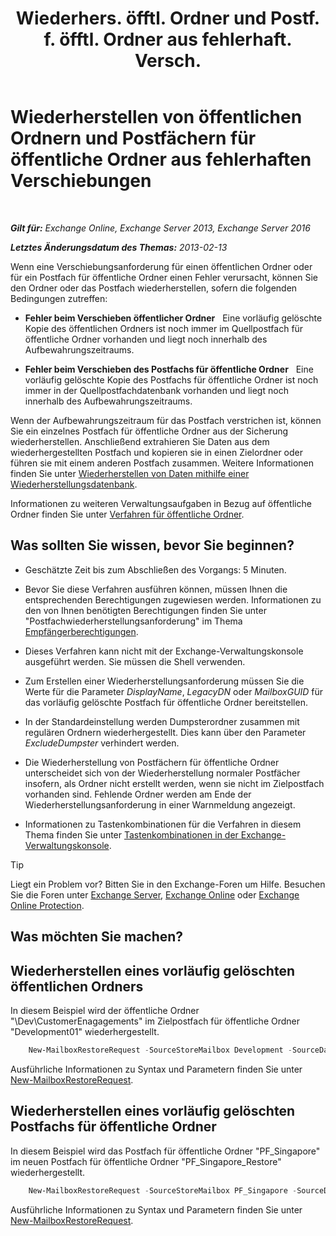 ﻿---
title: 'Wiederhers. öfftl. Ordner und Postf. f. öfftl. Ordner aus fehlerhaft. Versch.'
TOCTitle: Wiederherstellen von öffentlichen Ordnern und Postfächern für öffentliche Ordner aus fehlerhaften Verschiebungen
ms:assetid: 2ade83c9-5f9b-4945-bf32-48fa8185b515
ms:mtpsurl: https://technet.microsoft.com/de-de/library/JJ983802(v=EXCHG.150)
ms:contentKeyID: 52062850
ms.date: 04/24/2018
mtps_version: v=EXCHG.150
ms.translationtype: HT
---

# Wiederherstellen von öffentlichen Ordnern und Postfächern für öffentliche Ordner aus fehlerhaften Verschiebungen

 

_**Gilt für:** Exchange Online, Exchange Server 2013, Exchange Server 2016_

_**Letztes Änderungsdatum des Themas:** 2013-02-13_

Wenn eine Verschiebungsanforderung für einen öffentlichen Ordner oder für ein Postfach für öffentliche Ordner einen Fehler verursacht, können Sie den Ordner oder das Postfach wiederherstellen, sofern die folgenden Bedingungen zutreffen:

  - **Fehler beim Verschieben öffentlicher Ordner**   Eine vorläufig gelöschte Kopie des öffentlichen Ordners ist noch immer im Quellpostfach für öffentliche Ordner vorhanden und liegt noch innerhalb des Aufbewahrungszeitraums.

  - **Fehler beim Verschieben des Postfachs für öffentliche Ordner**   Eine vorläufig gelöschte Kopie des Postfachs für öffentliche Ordner ist noch immer in der Quellpostfachdatenbank vorhanden und liegt noch innerhalb des Aufbewahrungszeitraums.

Wenn der Aufbewahrungszeitraum für das Postfach verstrichen ist, können Sie ein einzelnes Postfach für öffentliche Ordner aus der Sicherung wiederherstellen. Anschließend extrahieren Sie Daten aus dem wiederhergestellten Postfach und kopieren sie in einen Zielordner oder führen sie mit einem anderen Postfach zusammen. Weitere Informationen finden Sie unter [Wiederherstellen von Daten mithilfe einer Wiederherstellungsdatenbank](restore-data-using-a-recovery-database-exchange-2013-help.md).

Informationen zu weiteren Verwaltungsaufgaben in Bezug auf öffentliche Ordner finden Sie unter [Verfahren für öffentliche Ordner](public-folder-procedures-exchange-2013-help.md).

## Was sollten Sie wissen, bevor Sie beginnen?

  - Geschätzte Zeit bis zum Abschließen des Vorgangs: 5 Minuten.

  - Bevor Sie diese Verfahren ausführen können, müssen Ihnen die entsprechenden Berechtigungen zugewiesen werden. Informationen zu den von Ihnen benötigten Berechtigungen finden Sie unter "Postfachwiederherstellungsanforderung" im Thema [Empfängerberechtigungen](recipients-permissions-exchange-2013-help.md).

  - Dieses Verfahren kann nicht mit der Exchange-Verwaltungskonsole ausgeführt werden. Sie müssen die Shell verwenden.

  - Zum Erstellen einer Wiederherstellungsanforderung müssen Sie die Werte für die Parameter *DisplayName*, *LegacyDN* oder *MailboxGUID* für das vorläufig gelöschte Postfach für öffentliche Ordner bereitstellen.

  - In der Standardeinstellung werden Dumpsterordner zusammen mit regulären Ordnern wiederhergestellt. Dies kann über den Parameter *ExcludeDumpster* verhindert werden.

  - Die Wiederherstellung von Postfächern für öffentliche Ordner unterscheidet sich von der Wiederherstellung normaler Postfächer insofern, als Ordner nicht erstellt werden, wenn sie nicht im Zielpostfach vorhanden sind. Fehlende Ordner werden am Ende der Wiederherstellungsanforderung in einer Warnmeldung angezeigt.

  - Informationen zu Tastenkombinationen für die Verfahren in diesem Thema finden Sie unter [Tastenkombinationen in der Exchange-Verwaltungskonsole](keyboard-shortcuts-in-the-exchange-admin-center-exchange-online-protection-help.md).


> [!TIP]
> Liegt ein Problem vor? Bitten Sie in den Exchange-Foren um Hilfe. Besuchen Sie die Foren unter <A href="https://go.microsoft.com/fwlink/p/?linkid=60612">Exchange Server</A>, <A href="https://go.microsoft.com/fwlink/p/?linkid=267542">Exchange Online</A> oder <A href="https://go.microsoft.com/fwlink/p/?linkid=285351">Exchange Online Protection</A>.



## Was möchten Sie machen?

## Wiederherstellen eines vorläufig gelöschten öffentlichen Ordners

In diesem Beispiel wird der öffentliche Ordner "\\Dev\\CustomerEnagagements" im Zielpostfach für öffentliche Ordner "Development01" wiederhergestellt.

```powershell
    New-MailboxRestoreRequest -SourceStoreMailbox Development -SourceDatabase MBX_DB01 -TargetMailbox Development01 -AllowLegacyDNMismatch -IncludeFolders \Dev\CustomerEngagements
```

Ausführliche Informationen zu Syntax und Parametern finden Sie unter [New-MailboxRestoreRequest](https://technet.microsoft.com/de-de/library/ff829875\(v=exchg.150\)).

## Wiederherstellen eines vorläufig gelöschten Postfachs für öffentliche Ordner

In diesem Beispiel wird das Postfach für öffentliche Ordner "PF\_Singapore" im neuen Postfach für öffentliche Ordner "PF\_Singapore\_Restore" wiederhergestellt.

```powershell
    New-MailboxRestoreRequest -SourceStoreMailbox PF_Singapore -SourceDatabase MBX_DB01 -TargetMailbox PF_Singapore_Restore -AllowLegacyDNMismatch
```

Ausführliche Informationen zu Syntax und Parametern finden Sie unter [New-MailboxRestoreRequest](https://technet.microsoft.com/de-de/library/ff829875\(v=exchg.150\)).

